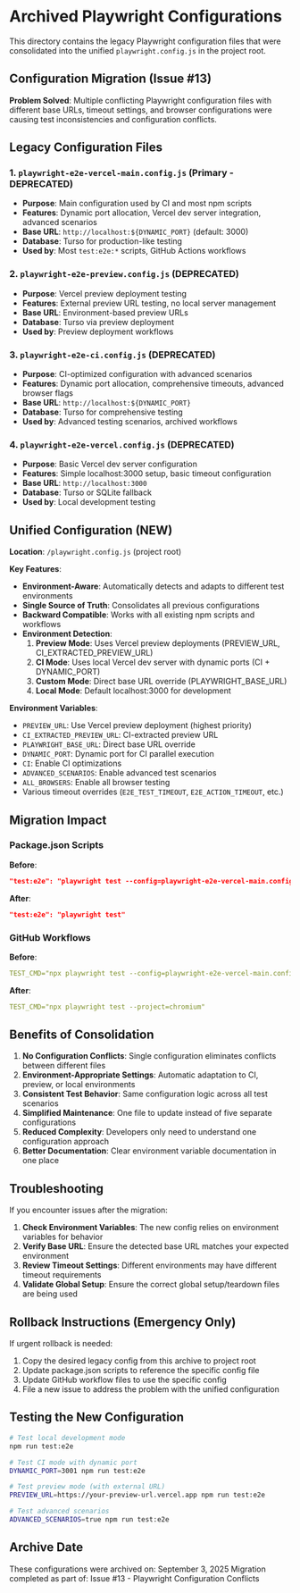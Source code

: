 # Archived Playwright Configurations

This directory contains the legacy Playwright configuration files that were consolidated into the unified `playwright.config.js` in the project root.

## Configuration Migration (Issue #13)

**Problem Solved**: Multiple conflicting Playwright configuration files with different base URLs, timeout settings, and browser configurations were causing test inconsistencies and configuration conflicts.

## Legacy Configuration Files

### 1. `playwright-e2e-vercel-main.config.js` (Primary - DEPRECATED)
- **Purpose**: Main configuration used by CI and most npm scripts
- **Features**: Dynamic port allocation, Vercel dev server integration, advanced scenarios
- **Base URL**: `http://localhost:${DYNAMIC_PORT}` (default: 3000)
- **Database**: Turso for production-like testing
- **Used by**: Most `test:e2e:*` scripts, GitHub Actions workflows

### 2. `playwright-e2e-preview.config.js` (DEPRECATED)
- **Purpose**: Vercel preview deployment testing
- **Features**: External preview URL testing, no local server management
- **Base URL**: Environment-based preview URLs
- **Database**: Turso via preview deployment
- **Used by**: Preview deployment workflows

### 3. `playwright-e2e-ci.config.js` (DEPRECATED)
- **Purpose**: CI-optimized configuration with advanced scenarios
- **Features**: Dynamic port allocation, comprehensive timeouts, advanced browser flags
- **Base URL**: `http://localhost:${DYNAMIC_PORT}`
- **Database**: Turso for comprehensive testing
- **Used by**: Advanced testing scenarios, archived workflows

### 4. `playwright-e2e-vercel.config.js` (DEPRECATED)
- **Purpose**: Basic Vercel dev server configuration
- **Features**: Simple localhost:3000 setup, basic timeout configuration
- **Base URL**: `http://localhost:3000`
- **Database**: Turso or SQLite fallback
- **Used by**: Local development testing

## Unified Configuration (NEW)

**Location**: `/playwright.config.js` (project root)

**Key Features**:
- **Environment-Aware**: Automatically detects and adapts to different test environments
- **Single Source of Truth**: Consolidates all previous configurations
- **Backward Compatible**: Works with all existing npm scripts and workflows
- **Environment Detection**:
  1. **Preview Mode**: Uses Vercel preview deployments (PREVIEW_URL, CI_EXTRACTED_PREVIEW_URL)
  2. **CI Mode**: Uses local Vercel dev server with dynamic ports (CI + DYNAMIC_PORT)
  3. **Custom Mode**: Direct base URL override (PLAYWRIGHT_BASE_URL)
  4. **Local Mode**: Default localhost:3000 for development

**Environment Variables**:
- `PREVIEW_URL`: Use Vercel preview deployment (highest priority)
- `CI_EXTRACTED_PREVIEW_URL`: CI-extracted preview URL
- `PLAYWRIGHT_BASE_URL`: Direct base URL override
- `DYNAMIC_PORT`: Dynamic port for CI parallel execution
- `CI`: Enable CI optimizations
- `ADVANCED_SCENARIOS`: Enable advanced test scenarios
- `ALL_BROWSERS`: Enable all browser testing
- Various timeout overrides (`E2E_TEST_TIMEOUT`, `E2E_ACTION_TIMEOUT`, etc.)

## Migration Impact

### Package.json Scripts
**Before**: 
```json
"test:e2e": "playwright test --config=playwright-e2e-vercel-main.config.js"
```

**After**: 
```json
"test:e2e": "playwright test"
```

### GitHub Workflows
**Before**: 
```yaml
TEST_CMD="npx playwright test --config=playwright-e2e-vercel-main.config.js --project=chromium"
```

**After**: 
```yaml
TEST_CMD="npx playwright test --project=chromium"
```

## Benefits of Consolidation

1. **No Configuration Conflicts**: Single configuration eliminates conflicts between different files
2. **Environment-Appropriate Settings**: Automatic adaptation to CI, preview, or local environments
3. **Consistent Test Behavior**: Same configuration logic across all test scenarios
4. **Simplified Maintenance**: One file to update instead of five separate configurations
5. **Reduced Complexity**: Developers only need to understand one configuration approach
6. **Better Documentation**: Clear environment variable documentation in one place

## Troubleshooting

If you encounter issues after the migration:

1. **Check Environment Variables**: The new config relies on environment variables for behavior
2. **Verify Base URL**: Ensure the detected base URL matches your expected environment
3. **Review Timeout Settings**: Different environments may have different timeout requirements
4. **Validate Global Setup**: Ensure the correct global setup/teardown files are being used

## Rollback Instructions (Emergency Only)

If urgent rollback is needed:

1. Copy the desired legacy config from this archive to project root
2. Update package.json scripts to reference the specific config file
3. Update GitHub workflow files to use the specific config
4. File a new issue to address the problem with the unified configuration

## Testing the New Configuration

```bash
# Test local development mode
npm run test:e2e

# Test CI mode with dynamic port
DYNAMIC_PORT=3001 npm run test:e2e

# Test preview mode (with external URL)
PREVIEW_URL=https://your-preview-url.vercel.app npm run test:e2e

# Test advanced scenarios
ADVANCED_SCENARIOS=true npm run test:e2e
```

## Archive Date

These configurations were archived on: September 3, 2025
Migration completed as part of: Issue #13 - Playwright Configuration Conflicts